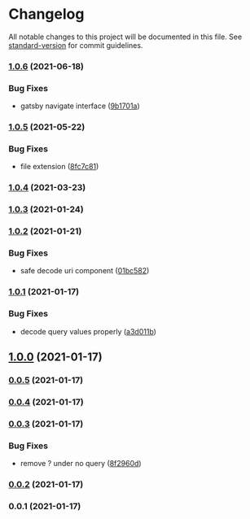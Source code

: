 # Changelog

All notable changes to this project will be documented in this file. See [standard-version](https://github.com/conventional-changelog/standard-version) for commit guidelines.

### [1.0.6](https://github.com/Kikobeats/use-query-state/compare/v1.0.5...v1.0.6) (2021-06-18)


### Bug Fixes

* gatsby navigate interface ([9b1701a](https://github.com/Kikobeats/use-query-state/commit/9b1701ae154854bade706f9cd021f264cfa514b5))

### [1.0.5](https://github.com/Kikobeats/use-query-state/compare/v1.0.4...v1.0.5) (2021-05-22)


### Bug Fixes

* file extension ([8fc7c81](https://github.com/Kikobeats/use-query-state/commit/8fc7c81116e7f8d2022fc50f826b610c9b58dc65))

### [1.0.4](https://github.com/Kikobeats/use-query-state/compare/v1.0.3...v1.0.4) (2021-03-23)

### [1.0.3](https://github.com/Kikobeats/use-query-state/compare/v1.0.2...v1.0.3) (2021-01-24)

### [1.0.2](https://github.com/Kikobeats/use-query-state/compare/v1.0.1...v1.0.2) (2021-01-21)


### Bug Fixes

* safe decode uri component ([01bc582](https://github.com/Kikobeats/use-query-state/commit/01bc582e3023f5df3f8434ffc80a9b1fce80a05b))

### [1.0.1](https://github.com/Kikobeats/use-query-state/compare/v1.0.0...v1.0.1) (2021-01-17)


### Bug Fixes

* decode query values properly ([a3d011b](https://github.com/Kikobeats/use-query-state/commit/a3d011b469fab93aca3ddad6c8820c6e64234530))

## [1.0.0](https://github.com/Kikobeats/use-query-state/compare/v0.0.5...v1.0.0) (2021-01-17)

### [0.0.5](https://github.com/Kikobeats/use-query-state/compare/v0.0.4...v0.0.5) (2021-01-17)

### [0.0.4](https://github.com/Kikobeats/use-query-state/compare/v0.0.3...v0.0.4) (2021-01-17)

### [0.0.3](https://github.com/Kikobeats/use-query-state/compare/v0.0.2...v0.0.3) (2021-01-17)


### Bug Fixes

* remove ? under no query ([8f2960d](https://github.com/Kikobeats/use-query-state/commit/8f2960d8673e5f81fb53d5437006741e307bbdeb))

### [0.0.2](https://github.com/Kikobeats/use-query-state/compare/v0.0.1...v0.0.2) (2021-01-17)

### 0.0.1 (2021-01-17)
